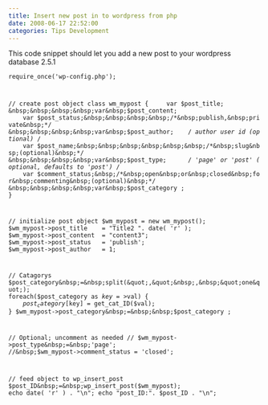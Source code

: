 ```yaml
---
title: Insert new post in to wordpress from php
date: 2008-06-17 22:52:00
categories: Tips Development
---
```

This code snippet should let you add a new post to your wordpress database 2.5.1 

<code>require_once('wp-config.php');

//&nbsp;create&nbsp;post&nbsp;object
class&nbsp;wm_mypost&nbsp;{
&nbsp;&nbsp;&nbsp;&nbsp;var&nbsp;$post_title;
&nbsp;&nbsp;&nbsp;&nbsp;var&nbsp;$post_content;
&nbsp;&nbsp;&nbsp;&nbsp;var&nbsp;$post_status;&nbsp;&nbsp;&nbsp;&nbsp;/*&nbsp;publish,&nbsp;private&nbsp;*/
&nbsp;&nbsp;&nbsp;&nbsp;var&nbsp;$post_author;&nbsp;&nbsp;&nbsp;&nbsp;/*&nbsp;author&nbsp;user&nbsp;id&nbsp;(optional)&nbsp;*/
&nbsp;&nbsp;&nbsp;&nbsp;var&nbsp;$post_name;&nbsp;&nbsp;&nbsp;&nbsp;&nbsp;&nbsp;/*&nbsp;slug&nbsp;(optional)&nbsp;*/
&nbsp;&nbsp;&nbsp;&nbsp;var&nbsp;$post_type;&nbsp;&nbsp;&nbsp;&nbsp;&nbsp;&nbsp;/*&nbsp;'page'&nbsp;or&nbsp;'post'&nbsp;(optional,&nbsp;defaults&nbsp;to&nbsp;'post')&nbsp;*/
&nbsp;&nbsp;&nbsp;&nbsp;var&nbsp;$comment_status;&nbsp;/*&nbsp;open&nbsp;or&nbsp;closed&nbsp;for&nbsp;commenting&nbsp;(optional)&nbsp;*/
&nbsp;&nbsp;&nbsp;&nbsp;var&nbsp;$post_category&nbsp;;&nbsp;
}

//&nbsp;initialize&nbsp;post&nbsp;object
$wm_mypost&nbsp;=&nbsp;new&nbsp;wm_mypost();
$wm_mypost->post_title&nbsp;&nbsp;&nbsp;&nbsp;=&nbsp;&quot;Title2&nbsp;&quot;.&nbsp;date(&nbsp;'r'&nbsp;);
$wm_mypost->post_content&nbsp;&nbsp;=&nbsp;&quot;content3&quot;;
$wm_mypost->post_status&nbsp;&nbsp;&nbsp;=&nbsp;'publish';&nbsp;
$wm_mypost->post_author&nbsp;&nbsp;&nbsp;=&nbsp;1;

//&nbsp;Catagorys
$post_category&nbsp;=&nbsp;split(&quot;,&quot;&nbsp;,&nbsp;&quot;one&quot;);
foreach($post_category&nbsp;as&nbsp;$key=>$val)&nbsp;{
&nbsp;&nbsp;&nbsp;&nbsp;$post_category[$key]&nbsp;=&nbsp;get_cat_ID($val);
}
$wm_mypost->post_category&nbsp;=&nbsp;&nbsp;$post_category&nbsp;;&nbsp;

//&nbsp;Optional;&nbsp;uncomment&nbsp;as&nbsp;needed
//&nbsp;$wm_mypost->post_type&nbsp;=&nbsp;'page';
//&nbsp;$wm_mypost->comment_status&nbsp;=&nbsp;'closed';

//&nbsp;feed&nbsp;object&nbsp;to&nbsp;wp_insert_post
$post_ID&nbsp;=&nbsp;wp_insert_post($wm_mypost);
echo&nbsp;date(&nbsp;'r'&nbsp;)&nbsp;.&nbsp;&quot;\n&quot;;
echo&nbsp;&quot;post_ID:&quot;.&nbsp;$post_ID&nbsp;.&nbsp;&quot;\n&quot;;&nbsp;</code>
